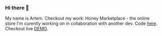 ### Hi there 👋
My name is Artem. Checkout my work:
Honey Marketplace - the online store I'm curently working on in collaboration with another dev. Code [here](github.com/Arden27/honey_marketplace). Checkout live [DEMO](vercel.com/honey-marketplace.app).

<!--
**Arden27/Arden27** is a ✨ _special_ ✨ repository because its `README.md` (this file) appears on your GitHub profile.

Here are some ideas to get you started:

- 🔭 I’m currently working on ...
- 🌱 I’m currently learning ...
- 👯 I’m looking to collaborate on ...
- 🤔 I’m looking for help with ...
- 💬 Ask me about ...
- 📫 How to reach me: ...
- 😄 Pronouns: ...
- ⚡ Fun fact: ...
-->
